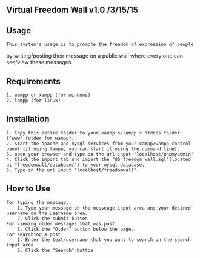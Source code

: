 Virtual Freedom Wall v1.0 /3/15/15
---------------------------------------------------------------------------------

Usage
---------------------------------------------------------------------------------
	This system's usage is to promote the freedom of expression of people
by writing/posting their message on a public wall where every one can see/view
these messages.

Requirements
---------------------------------------------------------------------------------
	1. wampp or xampp (for windows)
	2. lampp (for linux)

Installation
---------------------------------------------------------------------------------
	1. Copy this entire folder to your xampp's/lampp's htdocs folder ("www" folder for wampp).
	2. Start the apache and mysql services from your xampp/wampp control panel (if using lampp, you can start it using the command line).
	3. open your browser and type on the url input "localhost/phpmyadmin"
	4. Click the import tab and import the "db_freedom_wall.sql"(located at "freedomwall/database/") to your mysql database.
	5. Type in the url input "localhost/freedomwall".
	
How to Use
---------------------------------------------------------------------------------
	For typing the message..
		1. Type your message on the messeage input area and your desired username on the username area.
		2. Click the submit button
	For viewing older messages that was post..
		1. Click the "Older" button below the page.
	For searching a post
		1. Enter the text/username that you want to search on the search input area.
		2. Click the "Search" button


